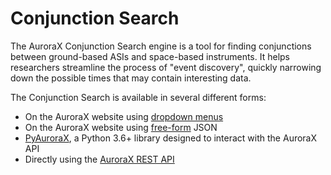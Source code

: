 # Conjunction Search

The AuroraX Conjunction Search engine is a tool for finding conjunctions between ground-based ASIs and space-based instruments. It helps researchers streamline the process of "event discovery", quickly narrowing down the possible times that may contain interesting data.

The Conjunction Search is available in several different forms:

* On the AuroraX website using [dropdown menus](https://aurorax.space/conjunctionSearch/dropdowns)
* On the AuroraX website using [free-form](https://aurorax.space/conjunctionSearch/freeform) JSON
* [PyAuroraX](/python_libraries/pyaurorax/overview/), a Python 3.6+ library designed to interact with the AuroraX API
* Directly using the [AuroraX REST API](https://api.aurorax.space/)
